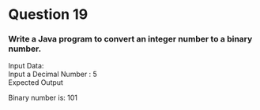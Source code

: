 # Question 19

### Write a Java program to convert an integer number to a binary number.
Input Data:  
Input a Decimal Number : 5  
Expected Output  

Binary number is: 101 